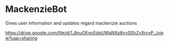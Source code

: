 # MackenzieBot
Gives user information and updates regard mackenzie auctions

https://drive.google.com/file/d/1_8nuOEgcEdqUWaNXo8vySlSrZyXrcyP_/view?usp=sharing
